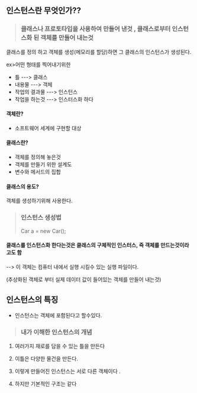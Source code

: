 ## 인스턴스란 무엇인가??


> ### 클래스나 프로토타입을 사용하여 만들어 낸것 , 클래스로부터 인스턴스화 된 객체를 만들어 내는것 



클래스를 정의 하고 객체를 생성(메모리를 할당)하면 그 클래스의 인스턴스가 생성된다.  

ex>어떤 형태를 찍어내기위한

- 틀 ---> 클래스
- 내용물 ---> 객체 
- 작업의 결과물 ---> 인스턴스
- 작업을 하는것 ---> 인스터스화 하다 

#### 객체란?
 - 소프트웨어 세계에 구현할 대상

#### 클래스란?
- 객체를 정의해 놓은것 
- 객체를 만들기 위한 설계도
- 변수와 메서드의 집합

#### 클래스의 용도?
객체를 생성하기위해 사용한다. 

> ### 인스턴스 생성법 
> Car a = new Car();


#### 클래스를 인스턴스화 한다는것은 클래스의 구체적인 인스터스, 즉 객체를 만드는것이라고도 함 
--> 이 객체는 컴퓨터 내에서 실행 시킬수 있는 실행 파일이다.

(추상화된 객체로 부터 실제 데이터 값이 들어있는 객체를 만들어 내는것) 

## 인스턴스의 특징

- 인스턴스는 객체에 포함된다고 할수있다. 







> ### 내가 이해한 인스턴스의 개념 


1. 여러가지 재로를 담을 수 있는 틀을 만든다 

2. 이틀은 다양한 물건을 만든다. 

3. 이렇게 만들어진 인스턴스는 서로 다른 객체이다 .

4. 하지만 기본적인 구조는 같다 
